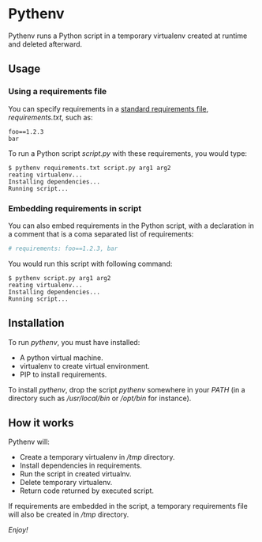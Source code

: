 Pythenv
=======

Pythenv runs a Python script in a temporary virtualenv created at runtime and deleted afterward.

<!--more-->

Usage
-----

### Using a requirements file

You can specify requirements in a [standard requirements file](https://pip.readthedocs.org/en/1.1/requirements.html), *requirements.txt*, such as:

```
foo==1.2.3
bar
```

To run a Python script *script.py* with these requirements, you would type:

```
$ pythenv requirements.txt script.py arg1 arg2
reating virtualenv...
Installing dependencies...
Running script...
```

### Embedding requirements in script

You can also embed requirements in the Python script, with a declaration in a comment that is a coma separated list of requirements:

```python
# requirements: foo==1.2.3, bar
```

You would run this script with following command:

```
$ pythenv script.py arg1 arg2
reating virtualenv...
Installing dependencies...
Running script...
```

Installation
------------

To run *pythenv*, you must have installed:

- A python virtual machine.
- virtualenv to create virtual environment.
- PIP to install requirements.

To install *pythenv*, drop the script *pythenv* somewhere in your *PATH* (in a directory such as */usr/local/bin* or */opt/bin* for instance).

How it works
------------

Pythenv will:

- Create a temporary virtualenv in */tmp* directory.
- Install dependencies in requirements.
- Run the script in created virtualnv.
- Delete temporary virtualenv.
- Return code returned by executed script.

If requirements are embedded in the script, a temporary requirements file will also be created in */tmp* directory.

*Enjoy!*
